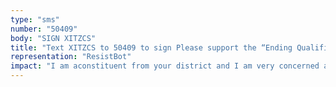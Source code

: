 ```yaml
---
type: "sms"
number: "50409"
body: "SIGN XITZCS"
title: "Text XITZCS to 50409 to sign Please support the “Ending Qualified Immunity Act”"
representation: "ResistBot"
impact: "I am aconstituent from your district and I am very concerned about the ongoing violence police officers are using against civilians. I ask you to please support and consider co-sponsoring Rep. Amash's “Ending Qualified Immunity Act” to restore Americans rights to seek relief when their civil rights are violated. If the President wont sign it, please make every attempt to override a veto. Americans will not tolerate special protections for abuses of power by corrupt or violent officers. I will be eagerly looking for your public announcement of support. And I will certainly be voting in November with this issue in mind. Thank you for your time and consideration."
---
```

